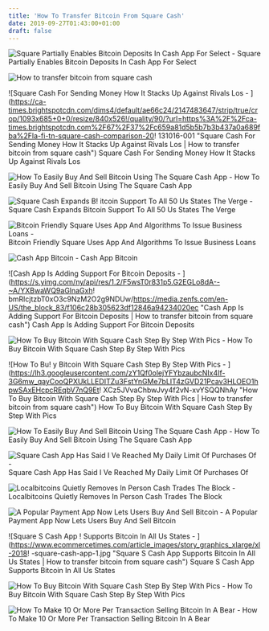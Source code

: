 ```yaml
---
title: 'How To Transfer Bitcoin From Square Cash'
date: 2019-09-27T01:43:00+01:00
draft: false
---
```


![Square Partially Enables Bitcoin Deposits In Cash App For Select - ](https://cdn.shortpixel.ai/spai/w_616+q_lossy+ret_img+to_webp/https://www.cryptopolitan.com/wp-content/uploads/2019/06/Square-partially-enables-Bitcoin-deposits-in-CASH-app-for-select-users-740x492.jpg "Square Partially Enables Bitcoin Deposits In Cash App For Select | How to transfer bitcoin from square cash") Square Partially Enables Bitcoin Deposits In Cash App For Select

![How to transfer bitcoin from square cash](https://i.imgur.com/oZPVJAF.jpg "How to transfer bitcoin from square cash") 

![Square Cash For Sending Money How It Stacks Up Against Rivals Los - ](https://ca-times.brightspotcdn.com/dims4/default/ae66c24/2147483647/strip/true/crop/1093x685+0+0/resize/840x526!/quality/90/?url=https%3A%2F%2Fca-times.brightspotcdn.com%2F67%2F37%2Fc659a81d5b5b7b3b437a0a689fba%2Fla-fi-tn-square-cash-comparison-20!   131016-001 "Square Cash For Sending Money How It Stacks Up Against Rivals Los | How to transfer bitcoin from square cash") Square Cash For Sending Money How It Stacks Up Against Rivals Los

![How To Easily Buy And Sell Bitcoin Using The Square Cash App - ](https://ipadwisdom.com/wp-content/uploads/2018/03/3-Buy-and-sell-Bitcoin-using-the-Square-Cash-app.jpg "How To Easily Buy And Sell Bitcoin Using The Square Cash App | How to transfer bitcoin from square cash") How To Easily Buy And Sell Bitcoin Using The Square Cash App

![Square Cash Expands B!   itcoin Support To All 50 Us States The Verge - ](https://cdn.vox-cdn.com/thumbor/IGQcAqWxN4m9CynMuUMcvMmMsfc=/0x127:1080x990/1200x800/filters:focal(613x391:785x563)/cdn.vox-cdn.com/uploads/chorus_image/image/60836765/DkfrftkX0AAQ8AX.0.jpg "Square!    Cash Expands Bitcoin Support To All 50 Us States The Verge | How to transfer bitcoin from square cash") Square Cash Expands Bitcoin Support To All 50 Us States The Verge

![Bitcoin Friendly Square Uses App And Algorithms To Issue Business Loans - ](https://cdn.ccn.com/wp-content/uploads/2018/12/1230square.jpg "Bitcoin Friendly Square Uses App And Algorithms To Issue Business Loans | How to transfer bitcoin from square cash") Bitcoin Friendly Square Uses App And Algorithms To Issue Business Loans

![Cash App Bitcoin - ](https://cash-f.squarecdn.com/ember/5d2d48aa206f71102c86f901977513cf2c321c4f/assets/images/marketing/bitcoin/social.png "Cash App Bitcoin | How to transfer bitcoin from square cash") Cash App Bitcoin

![Cash App Is Adding Support For Bitcoin Deposits - ](https://s.yimg.com/ny/api/res/1.2/F5wsT0r831p5.G2EGLo8dA--~A/YXBwaWQ9aGlnaGxh!   bmRlcjtzbT0xO3c9NzM2O2g9NDUw/https://media.zenfs.com/en-US/the_block_83/f106c28b305623df12846a94234020ec "Cash App Is Adding Support For Bitcoin Deposits | How to transfer bitcoin from square cash") Cash App Is Adding Support For Bitcoin Deposits

![How To Buy Bitcoin With Square Cash Step By Step With Pics - ](https://lh3.googleusercontent.com/5dTzUxiQuwaQFfDBte_v0_h_pAJyBiltvy3WYpV2wkQdIZL6lMTd5kPYHzp1hBWoFmtYA_OUPbZH6WftIolxkIbxXmKI-Q7MGlW3dQD_vj3yHoqCf4uGBAyCdPeNrijXcyDd0LnO "How To Buy Bitcoin With Square Cash Step By Step With Pics | How to transfer bitcoin from square cash") How To Buy Bitcoin With Square Cash Step By Step With Pics

![How To Bu!   y Bitcoin With Square Cash Step By Step With Pics - ](https://lh3.googleusercontent.com/zY1Qf0olejYFYbzaubcNIx4If-3G6mw_qayCooQPXUkLLEDITZu3FstYnGMe7bLIT4zGVD21Pcav3HLOEO1hpwSAxEHcpcREqbV7nQ9Et!   XCz5JVvaChbwJvy4f2vN-xvYSQQNhAy "How To Buy Bitcoin With Square Cash Step By Step With Pics | How to transfer bitcoin from square cash") How To Buy Bitcoin With Square Cash Step By Step With Pics

![How To Easily Buy And Sell Bitcoin Using The Square Cash App - ](https://ipadwisdom.com/wp-content/uploads/2018/03/2-BUY-AND-SELL-BITCOIN-USING-SQUARE-CASH-APP.jpg "How To Easily Buy And Sell Bitcoin Using The Square Cash App | How to transfer bitcoin from square cash") How To Easily Buy And Sell Bitcoin Using The Square Cash App

![Square Cash App Has Said I Ve Reached My Daily Limit Of Purchases Of - ](https://preview.redd.it/rfxq65490sr11.jpg?width=431&auto=webp&s=e07ad782483f4aba1010a6b52dd3513ffa70e583 "Square Cash App Has Said I Ve Reached My Daily Limit Of Purchases Of | How to transfer bitcoi!   n from square cash") Square Cash App Has Said I Ve Reached My Daily Limit Of Purchases Of

![Localbitcoins Quietly Removes In Person Cash Trades The Block - ](https://cdn-images-1.medium.com/max/1440/1*sYYrfTA9wyLDr7k3XgdhDw.png "Localbitcoins Quietly Removes In Person Cash Trades The Block | How to transfer bitcoin from square cash") Localbitcoins Quietly Removes In Person Cash Trades The Block

![A Popular Payment App Now Lets Users Buy And Sell Bitcoin - ](https://futurism.com/wp-content/uploads/2017/11/cash.01-8c11fa134db76e638189fc64b1a640f6-600x315.jpg "A Popular Payment App Now Lets Users Buy And Sell Bitcoin | How to transfer bitcoin from square cash") A Popular Payment App Now Lets Users Buy And Sell Bitcoin

![Square S Cash App !   Supports Bitcoin In All Us States - ](https://www.ecommercetimes.com/article_images/story_graphics_xlarge/xl-2018!   -square-cash-app-1.jpg "Square S Cash App Supports Bitcoin In All Us States | How to transfer bitcoin from square cash") Square S Cash App Supports Bitcoin In All Us States

![How To Buy Bitcoin With Square Cash Step By Step With Pics - ](https://lh5.googleusercontent.com/MDXrkDOxBFAmUhR_B74Mm0oXlL7NPXCBeR9_oMb4ShuV8otoTqjAQjFz1eBxqjJOxbiC3nJX6qn4FYgvsnrwXkhD_Ke6fLQilIDYhnLHoOdwkF1hImqFB9cAW5c1wSicmPhDi9FA "How To Buy Bitcoin With Square Cash Step By Step With Pics | How to transfer bitcoin from square cash") How To Buy Bitcoin With Square Cash Step By Step With Pics

![How To Make 10 Or More Per Transaction Selling Bitcoin In A Bear - ](https://steemitimages.com/640x0/https://cdn.steemitimages.com/DQmfSHjtVrt5to2iswsphbYebBp5gQwwmizwkiPhfojqLvA/Screenshot%202018-08-14%2021.45.20.png "How To Make 10 Or More Pe!   r Transaction Selling Bitcoin In A Bear | How to transfer bitcoin from square cash") How To Make 10 Or More Per Transaction Selling Bitcoin In A Bear